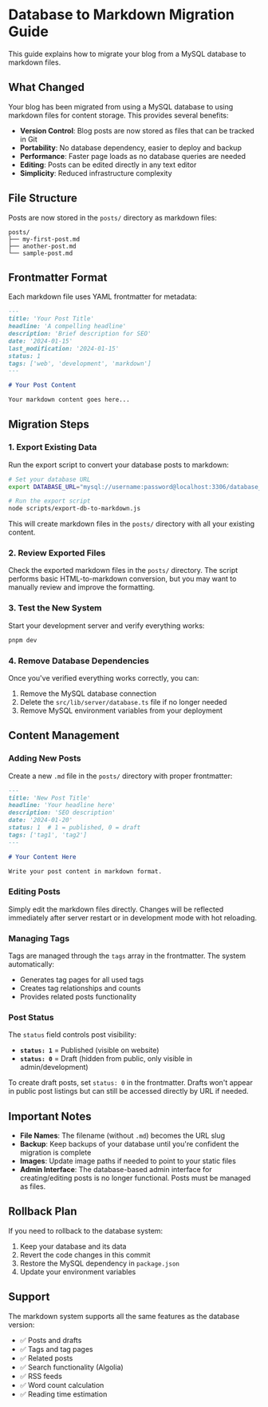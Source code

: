 # Database to Markdown Migration Guide

This guide explains how to migrate your blog from a MySQL database to markdown files.

## What Changed

Your blog has been migrated from using a MySQL database to using markdown files for content storage. This provides several benefits:

- **Version Control**: Blog posts are now stored as files that can be tracked in Git
- **Portability**: No database dependency, easier to deploy and backup
- **Performance**: Faster page loads as no database queries are needed
- **Editing**: Posts can be edited directly in any text editor
- **Simplicity**: Reduced infrastructure complexity

## File Structure

Posts are now stored in the `posts/` directory as markdown files:

```
posts/
├── my-first-post.md
├── another-post.md
└── sample-post.md
```

## Frontmatter Format

Each markdown file uses YAML frontmatter for metadata:

```markdown
---
title: 'Your Post Title'
headline: 'A compelling headline'
description: 'Brief description for SEO'
date: '2024-01-15'
last_modification: '2024-01-15'
status: 1
tags: ['web', 'development', 'markdown']
---

# Your Post Content

Your markdown content goes here...
```

## Migration Steps

### 1. Export Existing Data

Run the export script to convert your database posts to markdown:

```bash
# Set your database URL
export DATABASE_URL="mysql://username:password@localhost:3306/database_name"

# Run the export script
node scripts/export-db-to-markdown.js
```

This will create markdown files in the `posts/` directory with all your existing content.

### 2. Review Exported Files

Check the exported markdown files in the `posts/` directory. The script performs basic HTML-to-markdown conversion, but you may want to manually review and improve the formatting.

### 3. Test the New System

Start your development server and verify everything works:

```bash
pnpm dev
```

### 4. Remove Database Dependencies

Once you've verified everything works correctly, you can:

1. Remove the MySQL database connection
2. Delete the `src/lib/server/database.ts` file if no longer needed
3. Remove MySQL environment variables from your deployment

## Content Management

### Adding New Posts

Create a new `.md` file in the `posts/` directory with proper frontmatter:

```markdown
---
title: 'New Post Title'
headline: 'Your headline here'
description: 'SEO description'
date: '2024-01-20'
status: 1  # 1 = published, 0 = draft
tags: ['tag1', 'tag2']
---

# Your Content Here

Write your post content in markdown format.
```

### Editing Posts

Simply edit the markdown files directly. Changes will be reflected immediately after server restart or in development mode with hot reloading.

### Managing Tags

Tags are managed through the `tags` array in the frontmatter. The system automatically:

- Generates tag pages for all used tags
- Creates tag relationships and counts
- Provides related posts functionality

### Post Status

The `status` field controls post visibility:

- **`status: 1`** = Published (visible on website)
- **`status: 0`** = Draft (hidden from public, only visible in admin/development)

To create draft posts, set `status: 0` in the frontmatter. Drafts won't appear in public post listings but can still be accessed directly by URL if needed.

## Important Notes

- **File Names**: The filename (without `.md`) becomes the URL slug
- **Backup**: Keep backups of your database until you're confident the migration is complete
- **Images**: Update image paths if needed to point to your static files
- **Admin Interface**: The database-based admin interface for creating/editing posts is no longer functional. Posts must be managed as files.

## Rollback Plan

If you need to rollback to the database system:

1. Keep your database and its data
2. Revert the code changes in this commit
3. Restore the MySQL dependency in `package.json`
4. Update your environment variables

## Support

The markdown system supports all the same features as the database version:

- ✅ Posts and drafts
- ✅ Tags and tag pages
- ✅ Related posts
- ✅ Search functionality (Algolia)
- ✅ RSS feeds
- ✅ Word count calculation
- ✅ Reading time estimation

